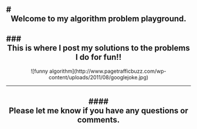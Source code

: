 #<center>Welcome to my algorithm problem playground. 
----
###<center>This is where I post my solutions to the problems I do for fun!! 
----
<center>![funny algorithm](http://www.pagetrafficbuzz.com/wp-content/uploads/2011/08/googlejoke.jpg)

----
####<center>Please let me know if you have any questions or comments.  
----
